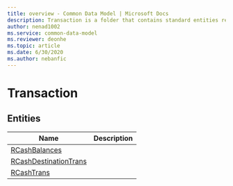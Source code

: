 ```yaml
---
title: overview - Common Data Model | Microsoft Docs
description: Transaction is a folder that contains standard entities related to the Common Data Model.
author: nenad1002
ms.service: common-data-model
ms.reviewer: deonhe
ms.topic: article
ms.date: 6/30/2020
ms.author: nebanfic
---
```


# Transaction


## Entities

|Name|Description|
|---|---|
|[RCashBalances](RCashBalances.md)||
|[RCashDestinationTrans](RCashDestinationTrans.md)||
|[RCashTrans](RCashTrans.md)||
